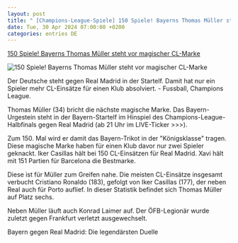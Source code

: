 ```yaml
---
layout: post
title: " [Champions-League-Spiele] 150 Spiele! Bayerns Thomas Müller steht vor magischer CL-Marke"
date: Tue, 30 Apr 2024 07:00:00 +0200
categories: entries DE
---
```

[150 Spiele! Bayerns Thomas Müller steht vor magischer CL-Marke](https://www.laola1.at/de/red/fussball/champions-league/news/150-spiele--bayerns-thomas-mueller-steht-vor-magischer-cl-marke/)

![150 Spiele! Bayerns Thomas Müller steht vor magischer CL-Marke](https://www.laola1.at/images/redaktion/images/Fussball/Champions-League/2023-24/muellerbayernminga_a046f_f_1280x720.jpg)

Der Deutsche steht gegen Real Madrid in der Startelf. Damit hat nur ein Spieler mehr CL-Einsätze für einen Klub absolviert. - Fussball, Champions League.

Thomas Müller (34) bricht die nächste magische Marke. Das Bayern-Urgestein steht in der Bayern-Startelf im Hinspiel des Champions-League-Halbfinals gegen Real Madrid (ab 21 Uhr im LIVE-Ticker >>>).

Zum 150. Mal wird er damit das Bayern-Trikot in der "Königsklasse" tragen. Diese magische Marke haben für einen Klub davor nur zwei Spieler geknackt. Iker Casillas hält bei 150 CL-Einsätzen für Real Madrid. Xavi hält mit 151 Partien für Barcelona die Bestmarke.

Diese ist für Müller zum Greifen nahe. Die meisten CL-Einsätze insgesamt verbucht Cristiano Ronaldo (183), gefolgt von Iker Casillas (177), der neben Real auch für Porto auflief. In dieser Statistik befindet sich Thomas Müller auf Platz sechs.

Neben Müller läuft auch Konrad Laimer auf. Der ÖFB-Legionär wurde zuletzt gegen Frankfurt verletzt ausgewechselt.

Bayern gegen Real Madrid: Die legendärsten Duelle

